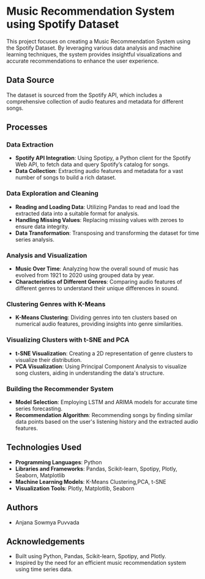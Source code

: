 # Music Recommendation System using Spotify Dataset

This project focuses on creating a Music Recommendation System using the Spotify Dataset. By leveraging various data analysis and machine learning techniques, the system provides insightful visualizations and accurate recommendations to enhance the user experience.

## Data Source
The dataset is sourced from the Spotify API, which includes a comprehensive collection of audio features and metadata for different songs.

## Processes

### Data Extraction
- **Spotify API Integration**: Using Spotipy, a Python client for the Spotify Web API, to fetch data and query Spotify’s catalog for songs.
- **Data Collection**: Extracting audio features and metadata for a vast number of songs to build a rich dataset.

### Data Exploration and Cleaning
- **Reading and Loading Data**: Utilizing Pandas to read and load the extracted data into a suitable format for analysis.
- **Handling Missing Values**: Replacing missing values with zeroes to ensure data integrity.
- **Data Transformation**: Transposing and transforming the dataset for time series analysis.

### Analysis and Visualization
- **Music Over Time**: Analyzing how the overall sound of music has evolved from 1921 to 2020 using grouped data by year.
- **Characteristics of Different Genres**: Comparing audio features of different genres to understand their unique differences in sound.

### Clustering Genres with K-Means
- **K-Means Clustering**: Dividing genres into ten clusters based on numerical audio features, providing insights into genre similarities.

### Visualizing Clusters with t-SNE and PCA
- **t-SNE Visualization**: Creating a 2D representation of genre clusters to visualize their distribution.
- **PCA Visualization**: Using Principal Component Analysis to visualize song clusters, aiding in understanding the data's structure.

### Building the Recommender System
- **Model Selection**: Employing LSTM and ARIMA models for accurate time series forecasting.
- **Recommendation Algorithm**: Recommending songs by finding similar data points based on the user's listening history and the extracted audio features.

## Technologies Used
- **Programming Languages**: Python
- **Libraries and Frameworks**: Pandas, Scikit-learn, Spotipy, Plotly, Seaborn, Matplotlib
- **Machine Learning Models**: K-Means Clustering,PCA, t-SNE
- **Visualization Tools**: Plotly, Matplotlib, Seaborn

## Authors
- Anjana Sowmya Puvvada


## Acknowledgements
- Built using Python, Pandas, Scikit-learn, Spotipy, and Plotly.
- Inspired by the need for an efficient music recommendation system using time series data.
